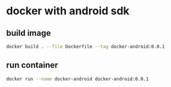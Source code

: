 # docker with android sdk

## build image

```bash
docker build . --file Dockerfile --tag docker-android:0.0.1
```

## run container

```bash
docker run --name docker-android docker-android:0.0.1
```
